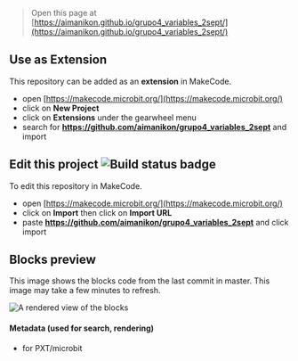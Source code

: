 
> Open this page at [https://aimanikon.github.io/grupo4_variables_2sept/](https://aimanikon.github.io/grupo4_variables_2sept/)

## Use as Extension

This repository can be added as an **extension** in MakeCode.

* open [https://makecode.microbit.org/](https://makecode.microbit.org/)
* click on **New Project**
* click on **Extensions** under the gearwheel menu
* search for **https://github.com/aimanikon/grupo4_variables_2sept** and import

## Edit this project ![Build status badge](https://github.com/aimanikon/grupo4_variables_2sept/workflows/MakeCode/badge.svg)

To edit this repository in MakeCode.

* open [https://makecode.microbit.org/](https://makecode.microbit.org/)
* click on **Import** then click on **Import URL**
* paste **https://github.com/aimanikon/grupo4_variables_2sept** and click import

## Blocks preview

This image shows the blocks code from the last commit in master.
This image may take a few minutes to refresh.

![A rendered view of the blocks](https://github.com/aimanikon/grupo4_variables_2sept/raw/master/.github/makecode/blocks.png)

#### Metadata (used for search, rendering)

* for PXT/microbit
<script src="https://makecode.com/gh-pages-embed.js"></script><script>makeCodeRender("{{ site.makecode.home_url }}", "{{ site.github.owner_name }}/{{ site.github.repository_name }}");</script>
